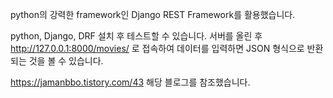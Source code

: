 python의 강력한 framework인 Django REST Framework를 활용했습니다.


python, Django, DRF 설치 후 테스트할 수 있습니다.
서버를 올린 후 http://127.0.0.1:8000/movies/ 로 접속하여 데이터를 입력하면 JSON 형식으로 반환되는 것을 볼 수 있습니다.


https://jamanbbo.tistory.com/43 해당 블로그를 참조했습니다.

